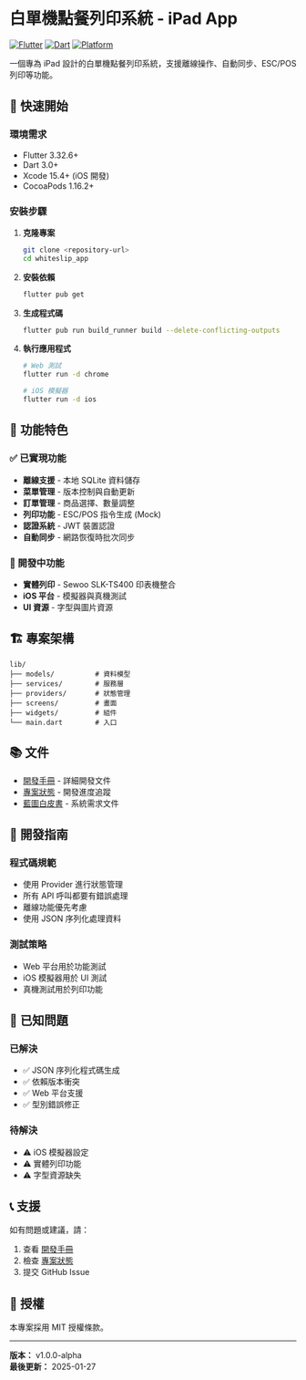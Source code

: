 # 白單機點餐列印系統 - iPad App

[![Flutter](https://img.shields.io/badge/Flutter-3.32.6-blue.svg)](https://flutter.dev/)
[![Dart](https://img.shields.io/badge/Dart-3.0-blue.svg)](https://dart.dev/)
[![Platform](https://img.shields.io/badge/Platform-iOS-orange.svg)](https://developer.apple.com/ios/)

一個專為 iPad 設計的白單機點餐列印系統，支援離線操作、自動同步、ESC/POS 列印等功能。

## 🚀 快速開始

### 環境需求

- Flutter 3.32.6+
- Dart 3.0+
- Xcode 15.4+ (iOS 開發)
- CocoaPods 1.16.2+

### 安裝步驟

1. **克隆專案**
   ```bash
   git clone <repository-url>
   cd whiteslip_app
   ```

2. **安裝依賴**
   ```bash
   flutter pub get
   ```

3. **生成程式碼**
   ```bash
   flutter pub run build_runner build --delete-conflicting-outputs
   ```

4. **執行應用程式**
   ```bash
   # Web 測試
   flutter run -d chrome
   
   # iOS 模擬器
   flutter run -d ios
   ```

## 📱 功能特色

### ✅ 已實現功能
- **離線支援** - 本地 SQLite 資料儲存
- **菜單管理** - 版本控制與自動更新
- **訂單管理** - 商品選擇、數量調整
- **列印功能** - ESC/POS 指令生成 (Mock)
- **認證系統** - JWT 裝置認證
- **自動同步** - 網路恢復時批次同步

### 🚧 開發中功能
- **實體列印** - Sewoo SLK-TS400 印表機整合
- **iOS 平台** - 模擬器與真機測試
- **UI 資源** - 字型與圖片資源

## 🏗️ 專案架構

```
lib/
├── models/          # 資料模型
├── services/        # 服務層
├── providers/       # 狀態管理
├── screens/         # 畫面
├── widgets/         # 組件
└── main.dart        # 入口
```

## 📚 文件

- [開發手冊](./開發手冊.md) - 詳細開發文件
- [專案狀態](./專案狀態.md) - 開發進度追蹤
- [藍圖白皮書](../docs/藍圖_開發白皮書_V1.md) - 系統需求文件

## 🔧 開發指南

### 程式碼規範
- 使用 Provider 進行狀態管理
- 所有 API 呼叫都要有錯誤處理
- 離線功能優先考慮
- 使用 JSON 序列化處理資料

### 測試策略
- Web 平台用於功能測試
- iOS 模擬器用於 UI 測試
- 真機測試用於列印功能

## 🐛 已知問題

### 已解決
- ✅ JSON 序列化程式碼生成
- ✅ 依賴版本衝突
- ✅ Web 平台支援
- ✅ 型別錯誤修正

### 待解決
- ⚠️ iOS 模擬器設定
- ⚠️ 實體列印功能
- ⚠️ 字型資源缺失

## 📞 支援

如有問題或建議，請：
1. 查看 [開發手冊](./開發手冊.md)
2. 檢查 [專案狀態](./專案狀態.md)
3. 提交 GitHub Issue

## 📄 授權

本專案採用 MIT 授權條款。

---

**版本：** v1.0.0-alpha  
**最後更新：** 2025-01-27
